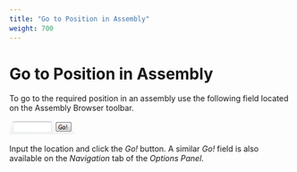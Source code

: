 ```yaml
---
title: "Go to Position in Assembly"
weight: 700
---
```



# Go to Position in Assembly

To go to the required position in an assembly use the following field located on the Assembly Browser toolbar.


![](/images/65929814/65929815.png)

Input the location and click the _Go!_ button. A similar _Go!_ field is also available on the _Navigation_ tab of the _Options Panel_.
